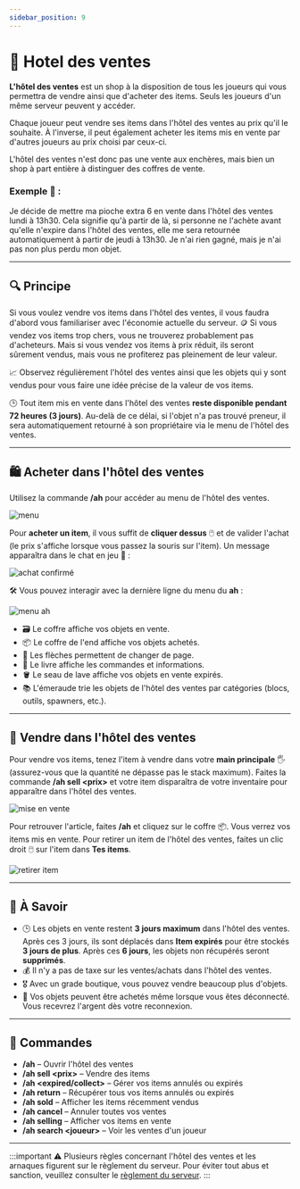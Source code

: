 ```yaml
---
sidebar_position: 9
---
```


# 🏡 Hotel des ventes

**L'hôtel des ventes** est un shop à la disposition de tous les joueurs qui vous permettra de vendre ainsi que d'acheter des items. Seuls les joueurs d'un même serveur peuvent y accéder.

Chaque joueur peut vendre ses items dans l'hôtel des ventes au prix qu'il le souhaite. À l'inverse, il peut également acheter les items mis en vente par d'autres joueurs au prix choisi par ceux-ci.

L'hôtel des ventes n'est donc pas une vente aux enchères, mais bien un shop à part entière à distinguer des coffres de vente.

### Exemple 📝 :
Je décide de mettre ma pioche extra 6 en vente dans l'hôtel des ventes lundi à 13h30. Cela signifie qu'à partir de là, si personne ne l'achète avant qu'elle n'expire dans l'hôtel des ventes, elle me sera retournée automatiquement à partir de jeudi à 13h30. Je n'ai rien gagné, mais je n'ai pas non plus perdu mon objet.

---

## 🔍 Principe

Si vous voulez vendre vos items dans l'hôtel des ventes, il vous faudra d'abord vous familiariser avec l'économie actuelle du serveur. 🪙 Si vous vendez vos items trop chers, vous ne trouverez probablement pas d'acheteurs. Mais si vous vendez vos items à prix réduit, ils seront sûrement vendus, mais vous ne profiterez pas pleinement de leur valeur.

📈 Observez régulièrement l'hôtel des ventes ainsi que les objets qui y sont vendus pour vous faire une idée précise de la valeur de vos items.

🕒 Tout item mis en vente dans l'hôtel des ventes **reste disponible pendant 72 heures (3 jours)**. Au-delà de ce délai, si l'objet n'a pas trouvé preneur, il sera automatiquement retourné à son propriétaire via le menu de l'hôtel des ventes.

---

## 🛍️ Acheter dans l'hôtel des ventes

Utilisez la commande **/ah** pour accéder au menu de l'hôtel des ventes.

![menu](/img/hdv/hdv.png)

Pour **acheter un item**, il vous suffit de **cliquer dessus** 🖱️ et de valider l'achat (le prix s'affiche lorsque vous passez la souris sur l'item). Un message apparaîtra dans le chat en jeu 💬 :

![achat confirmé](/img/hdv/hdv2.png)

🛠️ Vous pouvez interagir avec la dernière ligne du menu du **ah** :

![menu ah](/img/hdv/hdv3.png)

* 🗃️ Le coffre affiche vos objets en vente.
* 📦 Le coffre de l'end affiche vos objets achetés.
* 🔄 Les flèches permettent de changer de page.
* 📕 Le livre affiche les commandes et informations.
* 🪣 Le seau de lave affiche vos objets en vente expirés.
* 📚 L'émeraude trie les objets de l'hôtel des ventes par catégories (blocs, outils, spawners, etc.).

---

## 💸 Vendre dans l'hôtel des ventes

Pour vendre vos items, tenez l'item à vendre dans votre **main principale** 🖐️ (assurez-vous que la quantité ne dépasse pas le stack maximum). Faites la commande **/ah sell &lt;prix&gt;** et votre item disparaîtra de votre inventaire pour apparaître dans l'hôtel des ventes.

![mise en vente](/img/hdv/hdv4.png)

Pour retrouver l'article, faites **/ah** et cliquez sur le coffre 📦. Vous verrez vos items mis en vente. Pour retirer un item de l'hôtel des ventes, faites un clic droit 🖱️ sur l'item dans **Tes items**.

![retirer item](/img/hdv/hdv5.png)

---

## 📌 À Savoir

- 🕒 Les objets en vente restent **3 jours maximum** dans l'hôtel des ventes. Après ces 3 jours, ils sont déplacés dans **Item expirés** pour être stockés **3 jours de plus**. Après ces **6 jours**, les objets non récupérés seront **supprimés**.
- 💰 Il n'y a pas de taxe sur les ventes/achats dans l'hôtel des ventes.
- 🎖️ Avec un grade boutique, vous pouvez vendre beaucoup plus d'objets.
- 🔔 Vos objets peuvent être achetés même lorsque vous êtes déconnecté. Vous recevrez l'argent dès votre reconnexion.

---

## 📜 Commandes

* **/ah** – Ouvrir l'hôtel des ventes
* **/ah sell &lt;prix&gt;** – Vendre des items
* **/ah &lt;expired/collect&gt;** – Gérer vos items annulés ou expirés
* **/ah return** – Récupérer tous vos items annulés ou expirés
* **/ah sold** – Afficher les items récemment vendus
* **/ah cancel** – Annuler toutes vos ventes
* **/ah selling** – Afficher vos items en vente
* **/ah search &lt;joueur&gt;** – Voir les ventes d'un joueur

---

:::important
⚠️ Plusieurs règles concernant l'hôtel des ventes et les arnaques figurent sur le règlement du serveur. Pour éviter tout abus et sanction, veuillez consulter le [règlement du serveur](/docs/Information/rules).
:::

